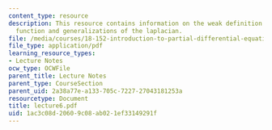 ```yaml
---
content_type: resource
description: This resource contains information on the weak definition of a harmonic
  function and generalizations of the laplacian.
file: /media/courses/18-152-introduction-to-partial-differential-equations-fall-2005/1ac3c08d20609c08ab021ef33149291f_lecture6.pdf
file_type: application/pdf
learning_resource_types:
- Lecture Notes
ocw_type: OCWFile
parent_title: Lecture Notes
parent_type: CourseSection
parent_uid: 2a38a77e-a133-705c-7227-27043181253a
resourcetype: Document
title: lecture6.pdf
uid: 1ac3c08d-2060-9c08-ab02-1ef33149291f
---
```

